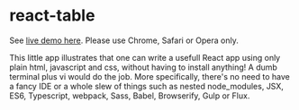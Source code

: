 # react-table

See [live demo here](http://less.azurewebsites.net/). Please use Chrome, Safari or Opera only.

This little app illustrates that one can write a usefull React app using only plain html, javascript and css, without having to install anything!
A dumb terminal plus vi would do the job. More specifically, there's no need to have a fancy IDE or
a whole slew of things such as nested node_modules, JSX, ES6, Typescript, webpack, Sass, Babel, Browserify, Gulp or Flux.
